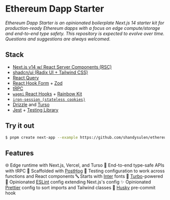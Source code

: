 # Ethereum Dapp Starter

_Ethereum Dapp Starter is an opinionated boilerplate Next.js 14 starter kit for production-ready Ethereum dapps with a focus on edge compute/storage and end-to-end type safety. This repository is expected to evolve over time. Questions and suggestions are always welcomed._

## Stack

- [Next.js v14 w/ React Server Components (RSC)](https://nextjs.org/)
- [shadcn/ui (Radix UI + Tailwind CSS)](https://ui.shadcn.com/)
- [React Query](https://tanstack.com/query/latest)
- [React Hook Form](https://react-hook-form.com) + [Zod](https://zod.dev)
- [tRPC](https://trpc.io)
- [`wagmi` React Hooks](https://wagmi.sh/) + [Rainbow Kit](https://www.rainbowkit.com/)
- [`iron-session (stateless cookies)`](https://github.com/vvo/iron-session/tree/v8)
- [Drizzle](https://orm.drizzle.team/) and [Turso](https://turso.tech/)
- [Jest](https://jestjs.io) + [Testing Library](https://testing-library.com/)

## Try it out

```bash
$ pnpm create next-app --example https://github.com/shandysulen/ethereum-dapp-starter
```

## Features

🌐 Edge runtime with Next.js, Vercel, and Turso
🦺 End-to-end type-safe APIs with tRPC
🐗 Scaffolded with [PostHog](https://posthog.com)
🧪 Testing configuration to work across functions and React components
🔤 Starts with [Inter](https://rsms.me/inter/) fonts
💨 [Turbo](https://turbo.build/repo)-powered
🧼 Opinionated [ESLint](https://eslint.org/) config extending Next.js's config
✨ Opinionated [Prettier]() config to sort imports and Tailwind classes
🐶 [Husky](https://typicode.github.io/husky/) pre-commit hook
